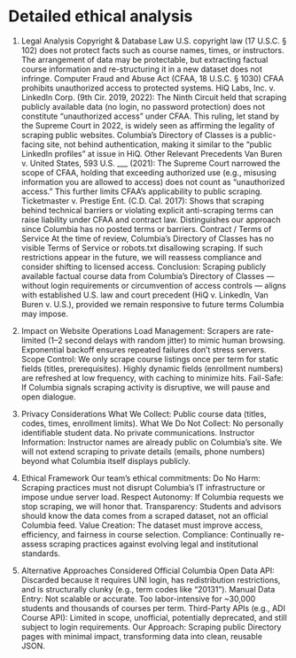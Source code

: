 # Detailed ethical analysis

1. Legal Analysis
Copyright & Database Law
U.S. copyright law (17 U.S.C. § 102) does not protect facts such as course names, times, or instructors.
The arrangement of data may be protectable, but extracting factual course information and re-structuring it in a new dataset does not infringe.
Computer Fraud and Abuse Act (CFAA, 18 U.S.C. § 1030)
CFAA prohibits unauthorized access to protected systems.
HiQ Labs, Inc. v. LinkedIn Corp. (9th Cir. 2019, 2022): The Ninth Circuit held that scraping publicly available data (no login, no password protection) does not constitute “unauthorized access” under CFAA. This ruling, let stand by the Supreme Court in 2022, is widely seen as affirming the legality of scraping public websites.
Columbia’s Directory of Classes is a public-facing site, not behind authentication, making it similar to the “public LinkedIn profiles” at issue in HiQ.
Other Relevant Precedents
Van Buren v. United States, 593 U.S. ___ (2021): The Supreme Court narrowed the scope of CFAA, holding that exceeding authorized use (e.g., misusing information you are allowed to access) does not count as “unauthorized access.” This further limits CFAA’s applicability to public scraping.
Ticketmaster v. Prestige Ent. (C.D. Cal. 2017): Shows that scraping behind technical barriers or violating explicit anti-scraping terms can raise liability under CFAA and contract law. Distinguishes our approach since Columbia has no posted terms or barriers.
Contract / Terms of Service
At the time of review, Columbia’s Directory of Classes has no visible Terms of Service or robots.txt disallowing scraping.
If such restrictions appear in the future, we will reassess compliance and consider shifting to licensed access.
Conclusion: Scraping publicly available factual course data from Columbia’s Directory of Classes — without login requirements or circumvention of access controls — aligns with established U.S. law and court precedent (HiQ v. LinkedIn, Van Buren v. U.S.), provided we remain responsive to future terms Columbia may impose.

2. Impact on Website Operations
Load Management:
Scrapers are rate-limited (1–2 second delays with random jitter) to mimic human browsing.
Exponential backoff ensures repeated failures don’t stress servers.
Scope Control:
We only scrape course listings once per term for static fields (titles, prerequisites).
Highly dynamic fields (enrollment numbers) are refreshed at low frequency, with caching to minimize hits.
Fail-Safe:
If Columbia signals scraping activity is disruptive, we will pause and open dialogue.

3. Privacy Considerations
What We Collect: Public course data (titles, codes, times, enrollment limits).
What We Do Not Collect: No personally identifiable student data. No private communications.
Instructor Information: Instructor names are already public on Columbia’s site. We will not extend scraping to private details (emails, phone numbers) beyond what Columbia itself displays publicly.

4. Ethical Framework
Our team’s ethical commitments:
Do No Harm: Scraping practices must not disrupt Columbia’s IT infrastructure or impose undue server load.
Respect Autonomy: If Columbia requests we stop scraping, we will honor that.
Transparency: Students and advisors should know the data comes from a scraped dataset, not an official Columbia feed.
Value Creation: The dataset must improve access, efficiency, and fairness in course selection.
Compliance: Continually re-assess scraping practices against evolving legal and institutional standards.

5. Alternative Approaches Considered
Official Columbia Open Data API:
Discarded because it requires UNI login, has redistribution restrictions, and is structurally clunky (e.g., term codes like “20131”).
Manual Data Entry:
Not scalable or accurate. Too labor-intensive for ~30,000 students and thousands of courses per term.
Third-Party APIs (e.g., ADI Course API):
Limited in scope, unofficial, potentially deprecated, and still subject to login requirements.
Our Approach:
Scraping public Directory pages with minimal impact, transforming data into clean, reusable JSON.
